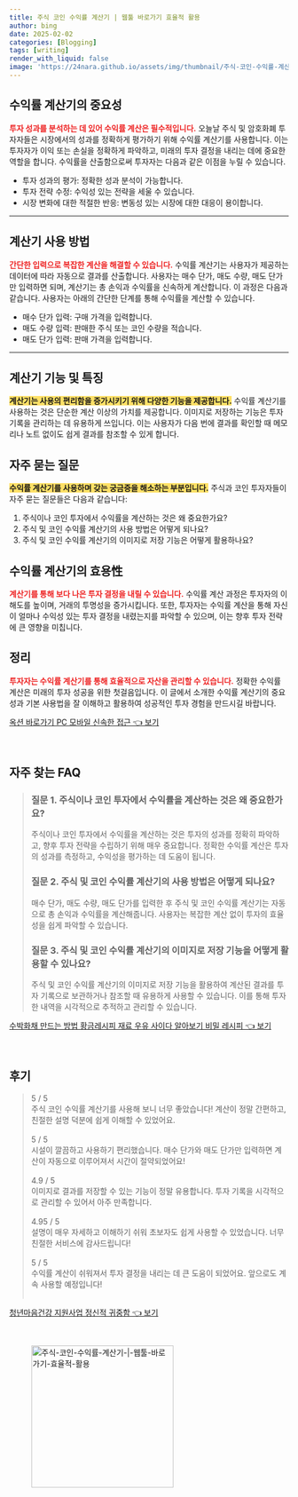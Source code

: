 ```yaml
---
title: 주식 코인 수익률 계산기 | 웹툴 바로가기 효율적 활용
author: bing
date: 2025-02-02
categories: [Blogging]
tags: [writing]
render_with_liquid: false
image: 'https://24nara.github.io/assets/img/thumbnail/주식-코인-수익률-계산기-|-웹툴-바로가기-효율적-활용.webp'
---
```



<h2 id='수익률_계산기의_중요성'>수익률 계산기의 중요성</h2>

<p><b><span style="color: #ee2323;">투자 성과를 분석하는 데 있어 수익률 계산은 필수적입니다.</span></b> 오늘날 주식 및 암호화폐 투자자들은 시장에서의 성과를 정확하게 평가하기 위해 수익률 계산기를 사용합니다. 이는 투자자가 이익 또는 손실을 정확하게 파악하고, 미래의 투자 결정을 내리는 데에 중요한 역할을 합니다. 수익률을 산출함으로써 투자자는 다음과 같은 이점을 누릴 수 있습니다.</p>

<ul>
    <li>투자 성과의 평가: 정확한 성과 분석이 가능합니다.</li>
    <li>투자 전략 수정: 수익성 있는 전략을 세울 수 있습니다.</li>
    <li>시장 변화에 대한 적절한 반응: 변동성 있는 시장에 대한 대응이 용이합니다.</li>
</ul>

<hr />

<h2 id='계산기_사용방법'>계산기 사용 방법</h2>

<p><b><span style="color: #ee2323;">간단한 입력으로 복잡한 계산을 해결할 수 있습니다.</span></b> 수익률 계산기는 사용자가 제공하는 데이터에 따라 자동으로 결과를 산출합니다. 사용자는 매수 단가, 매도 수량, 매도 단가만 입력하면 되며, 계산기는 총 손익과 수익률을 신속하게 계산합니다. 이 과정은 다음과 같습니다. 사용자는 아래의 간단한 단계를 통해 수익률을 계산할 수 있습니다.</p>

<ul>
    <li>매수 단가 입력: 구매 가격을 입력합니다.</li>
    <li>매도 수량 입력: 판매한 주식 또는 코인 수량을 적습니다.</li>
    <li>매도 단가 입력: 판매 가격을 입력합니다.</li>
</ul>

<hr />

<h2 id='계산기_기능_및_특징'>계산기 기능 및 특징</h2>

<p><b><span style="background-color: #ffe066;">계산기는 사용의 편리함을 증가시키기 위해 다양한 기능을 제공합니다.</span></b> 수익률 계산기를 사용하는 것은 단순한 계산 이상의 가치를 제공합니다. 이미지로 저장하는 기능은 투자 기록을 관리하는 데 유용하게 쓰입니다. 이는 사용자가 다음 번에 결과를 확인할 때 메모리나 노트 없이도 쉽게 결과를 참조할 수 있게 합니다.</p>

<h2 id='자주_묻는_질문'>자주 묻는 질문</h2>

<p><b><span style="background-color: #ffe066;">수익률 계산기를 사용하며 갖는 궁금증을 해소하는 부분입니다.</span></b> 주식과 코인 투자자들이 자주 묻는 질문들은 다음과 같습니다:</p>

<ol>
    <li>주식이나 코인 투자에서 수익률을 계산하는 것은 왜 중요한가요?</li>
    <li>주식 및 코인 수익률 계산기의 사용 방법은 어떻게 되나요?</li>
    <li>주식 및 코인 수익률 계산기의 이미지로 저장 기능은 어떻게 활용하나요?</li>
</ol>

<h2 id='수익률_계산기의_효용성'>수익률 계산기의 효용性</h2>

<p><b><span style="color: #ee2323;">계산기를 통해 보다 나은 투자 결정을 내릴 수 있습니다.</span></b> 수익률 계산 과정은 투자자의 이해도를 높이며, 거래의 투명성을 증가시킵니다. 또한, 투자자는 수익률 계산을 통해 자신이 얼마나 수익성 있는 투자 결정을 내렸는지를 파악할 수 있으며, 이는 향후 투자 전략에 큰 영향을 미칩니다.</p>

<h2 id='정리'>정리</h2>

<p><b><span style="color: #ee2323;">투자자는 수익률 계산기를 통해 효율적으로 자산을 관리할 수 있습니다.</span></b> 정확한 수익률 계산은 미래의 투자 성공을 위한 첫걸음입니다. 이 글에서 소개한 수익률 계산기의 중요성과 기본 사용법을 잘 이해하고 활용하여 성공적인 투자 경험을 만드시길 바랍니다.</p>


<p><a class="click-button" title="옥션 바로가기 PC 모바일 신속한 접근" href="https://24nara.github.io/posts/%EC%98%A5%EC%85%98-%EB%B0%94%EB%A1%9C%EA%B0%80%EA%B8%B0-PC-%EB%AA%A8%EB%B0%94%EC%9D%BC-%EC%8B%A0%EC%86%8D%ED%95%9C-%EC%A0%91%EA%B7%BC/" rel="dofollow">옥션 바로가기 PC 모바일 신속한 접근 👈 보기</a></p><br>
<h2 id='자주_찾는_FAQ'>자주 찾는 FAQ</h2>
<div itemscope="" itemtype="https://schema.org/FAQPage"> 
<blockquote> 
<div itemscope="" itemprop="mainEntity" itemtype="https://schema.org/Question"> 
<h3 itemprop="name">질문 1. 주식이나 코인 투자에서 수익률을 계산하는 것은 왜 중요한가요?</h3> 
<div itemscope="" itemprop="acceptedAnswer" itemtype="https://schema.org/Answer"> 
<span itemprop="text"> 
<p>주식이나 코인 투자에서 수익률을 계산하는 것은 투자의 성과를 정확히 파악하고, 향후 투자 전략을 수립하기 위해 매우 중요합니다. 정확한 수익률 계산은 투자의 성과를 측정하고, 수익성을 평가하는 데 도움이 됩니다.</p> 
</span> 
</div> 
</div> 

<div itemscope="" itemprop="mainEntity" itemtype="https://schema.org/Question"> 
<h3 itemprop="name">질문 2. 주식 및 코인 수익률 계산기의 사용 방법은 어떻게 되나요?</h3> 
<div itemscope="" itemprop="acceptedAnswer" itemtype="https://schema.org/Answer"> 
<span itemprop="text"> 
<p>매수 단가, 매도 수량, 매도 단가를 입력한 후 주식 및 코인 수익률 계산기는 자동으로 총 손익과 수익률을 계산해줍니다. 사용자는 복잡한 계산 없이 투자의 효율성을 쉽게 파악할 수 있습니다.</p> 
</span> 
</div> 
</div> 

<div itemscope="" itemprop="mainEntity" itemtype="https://schema.org/Question"> 
<h3 itemprop="name">질문 3. 주식 및 코인 수익률 계산기의 이미지로 저장 기능을 어떻게 활용할 수 있나요?</h3> 
<div itemscope="" itemprop="acceptedAnswer" itemtype="https://schema.org/Answer"> 
<span itemprop="text"> 
<p>주식 및 코인 수익률 계산기의 이미지로 저장 기능을 활용하여 계산된 결과를 투자 기록으로 보관하거나 참조할 때 유용하게 사용할 수 있습니다. 이를 통해 투자한 내역을 시각적으로 추적하고 관리할 수 있습니다.</p> 
</span> 
</div> 
</div> 

</blockquote> 
</div>
<p><a class="click-button" title="수박화채 만드는 방법 황금레시피 재료 우유 사이다 알아보기 비밀 레시피" href="https://24nara.github.io/posts/%EC%88%98%EB%B0%95%ED%99%94%EC%B1%84-%EB%A7%8C%EB%93%9C%EB%8A%94-%EB%B0%A9%EB%B2%95-%ED%99%A9%EA%B8%88%EB%A0%88%EC%8B%9C%ED%94%BC-%EC%9E%AC%EB%A3%8C-%EC%9A%B0%EC%9C%A0-%EC%82%AC%EC%9D%B4%EB%8B%A4-%EC%95%8C%EC%95%84%EB%B3%B4%EA%B8%B0-%EB%B9%84%EB%B0%80-%EB%A0%88%EC%8B%9C%ED%94%BC/" rel="dofollow">수박화채 만드는 방법 황금레시피 재료 우유 사이다 알아보기 비밀 레시피 👈 보기</a></p><br>
<h2 id='후기'>후기</h2>
<div itemscope itemtype="https://schema.org/Product">
  <blockquote>
  <div itemprop="review" itemscope itemtype="https://schema.org/Review">
      <div itemprop="reviewRating" itemscope itemtype="https://schema.org/Rating"> <span itemprop="ratingValue">5</span> / <span itemprop="bestRating">5</span> </div>
      <span itemprop="reviewBody">주식 코인 수익률 계산기를 사용해 보니 너무 좋았습니다! 계산이 정말 간편하고, 친절한 설명 덕분에 쉽게 이해할 수 있었어요.</span>
  </div>
  <br>
  <div itemprop="review" itemscope itemtype="https://schema.org/Review">
      <div itemprop="reviewRating" itemscope itemtype="https://schema.org/Rating"> <span itemprop="ratingValue">5</span> / <span itemprop="bestRating">5</span> </div>
      <span itemprop="reviewBody">시설이 깔끔하고 사용하기 편리했습니다. 매수 단가와 매도 단가만 입력하면 계산이 자동으로 이루어져서 시간이 절약되었어요!</span>
  </div>
  <br>
  <div itemprop="review" itemscope itemtype="https://schema.org/Review">
      <div itemprop="reviewRating" itemscope itemtype="https://schema.org/Rating"> <span itemprop="ratingValue">4.9</span> / <span itemprop="bestRating">5</span> </div>
      <span itemprop="reviewBody">이미지로 결과를 저장할 수 있는 기능이 정말 유용합니다. 투자 기록을 시각적으로 관리할 수 있어서 아주 만족합니다.</span>
  </div>
  <br>
  <div itemprop="review" itemscope itemtype="https://schema.org/Review">
      <div itemprop="reviewRating" itemscope itemtype="https://schema.org/Rating"> <span itemprop="ratingValue">4.95</span> / <span itemprop="bestRating">5</span> </div>
      <span itemprop="reviewBody">설명이 매우 자세하고 이해하기 쉬워 초보자도 쉽게 사용할 수 있었습니다. 너무 친절한 서비스에 감사드립니다!</span>
  </div>
  <br>
  <div itemprop="review" itemscope itemtype="https://schema.org/Review">
      <div itemprop="reviewRating" itemscope itemtype="https://schema.org/Rating"> <span itemprop="ratingValue">5</span> / <span itemprop="bestRating">5</span> </div>
      <span itemprop="reviewBody">수익률 계산이 쉬워져서 투자 결정을 내리는 데 큰 도움이 되었어요. 앞으로도 계속 사용할 예정입니다!</span>
  </div>
  <br>
  </blockquote>
</div>
<p><a class="click-button" title="청년마음건강 지원사업 정신적 귀중함" href="https://24nara.github.io/posts/%EC%B2%AD%EB%85%84%EB%A7%88%EC%9D%8C%EA%B1%B4%EA%B0%95-%EC%A7%80%EC%9B%90%EC%82%AC%EC%97%85-%EC%A0%95%EC%8B%A0%EC%A0%81-%EA%B7%80%EC%A4%91%ED%95%A8/" rel="dofollow">청년마음건강 지원사업 정신적 귀중함 👈 보기</a></p><br>
<figure class="image"><img src="https://24nara.github.io/assets/img/thumbnail/주식-코인-수익률-계산기-|-웹툴-바로가기-효율적-활용.webp" alt="주식-코인-수익률-계산기-|-웹툴-바로가기-효율적-활용" width="256" height="256"></figure>